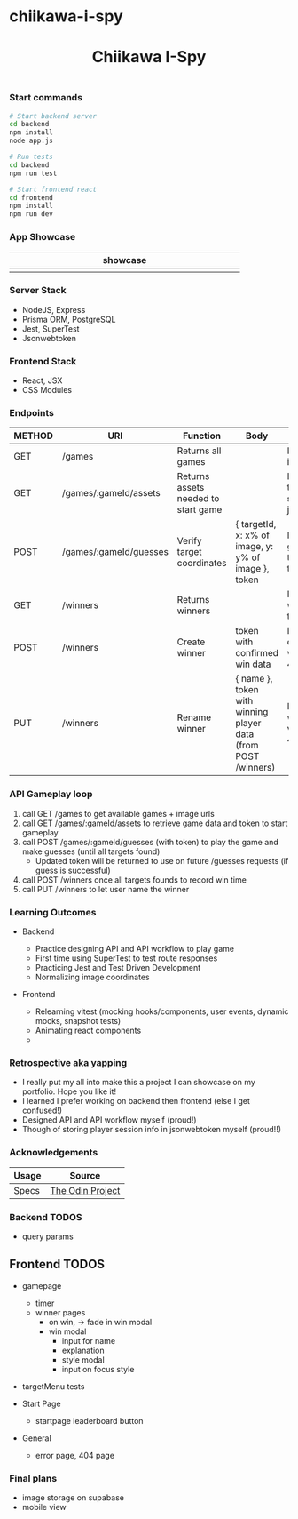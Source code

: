 # chiikawa-i-spy

<h1 align="center">Chiikawa I-Spy</h1>
<h3 align="center"></h3>
<p align="center">
    <img align="center" width="500px" >
</p>

### Start commands

```bash
# Start backend server
cd backend
npm install
node app.js

# Run tests
cd backend
npm run test
```

```bash
# Start frontend react
cd frontend
npm install
npm run dev
```

### App Showcase

| showcase            |
| ------------------- |
| <img width="400px"> |

### Server Stack

-   NodeJS, Express
-   Prisma ORM, PostgreSQL
-   Jest, SuperTest
-   Jsonwebtoken

### Frontend Stack

-   React, JSX
-   CSS Modules

### Endpoints

| METHOD | URI                    | Function                            | Body                                                          | Notes                                               |
| ------ | ---------------------- | ----------------------------------- | ------------------------------------------------------------- | --------------------------------------------------- |
| GET    | /games                 | Returns all games                   |                                                               | Returns games' id, name, urls                       |
| GET    | /games/:gameId/assets  | Returns assets needed to start game |                                                               | Returns game & target data, startTime, jsonwebtoken |
| POST   | /games/:gameId/guesses | Verify target coordinates           | { targetId, x: x% of image, y: y% of image }, token           | Returns guessSucess, targetsFound, targetsNotFound  |
| GET    | /winners               | Returns winners                     |                                                               | Returns list of winners' name, time, gameId         |
| POST   | /winners               | Create winner                       | token with confirmed win data                                 | Returns winner data if win verified, else 403       |
| PUT    | /winners               | Rename winner                       | { name }, token with winning player data (from POST /winners) | Returns updated winner if winner verified, else 403 |

### API Gameplay loop

1. call GET /games to get available games + image urls
2. call GET /games/:gameId/assets to retrieve game data and token to start gameplay
3. call POST /games/:gameId/guesses (with token) to play the game and make guesses (until all targets found)
    - Updated token will be returned to use on future /guesses requests (if guess is successful)
4. call POST /winners once all targets founds to record win time
5. call PUT /winners to let user name the winner

### Learning Outcomes

-   Backend

    -   Practice designing API and API workflow to play game
    -   First time using SuperTest to test route responses
    -   Practicing Jest and Test Driven Development
    -   Normalizing image coordinates

-   Frontend
    -   Relearning vitest (mocking hooks/components, user events, dynamic mocks, snapshot tests)
    -   Animating react components
    -

### Retrospective aka yapping

-   I really put my all into make this a project I can showcase on my portfolio. Hope you like it!
-   I learned I prefer working on backend then frontend (else I get confused!)
-   Designed API and API workflow myself (proud!)
-   Though of storing player session info in jsonwebtoken myself (proud!!)

### Acknowledgements

| Usage | Source                                                                                              |
| ----- | --------------------------------------------------------------------------------------------------- |
| Specs | [The Odin Project](https://www.theodinproject.com/lessons/nodejs-where-s-waldo-a-photo-tagging-app) |

### Backend TODOS

-   query params

## Frontend TODOS

-   gamepage

    -   timer
    -   winner pages
        -   on win, -> fade in win modal
        -   win modal
            -   input for name
            -   explanation
            -   style modal
            -   input on focus style

-   targetMenu tests

-   Start Page

    -   startpage leaderboard button

-   General
    -   error page, 404 page

### Final plans

-   image storage on supabase
-   mobile view
